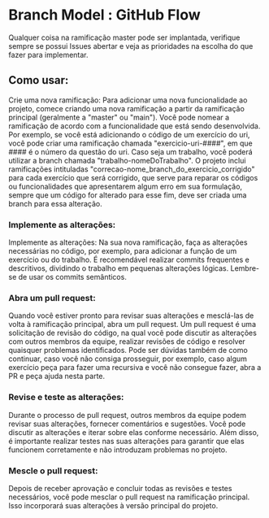 # Branch Model : GitHub Flow

Qualquer coisa na ramificação master pode ser implantada, verifique sempre se possui Issues abertar e veja as prioridades na escolha do que fazer para implementar.

## Como usar:
Crie uma nova ramificação: Para adicionar uma nova funcionalidade ao projeto, comece criando uma nova ramificação a partir da ramificação principal (geralmente a "master" ou "main").
Você pode nomear a ramificação de acordo com a funcionalidade que está sendo desenvolvida. Por exemplo, se você está adicionando o código de um exercício do uri,
você pode criar uma ramificação chamada "exercicio-uri-####", em que #### é o número da questão do uri.
Caso seja um trabalho, você poderá utilizar a branch chamada "trabalho-nomeDoTrabalho".
O projeto inclui ramificações intituladas "correcao-nome_branch_do_exercicio_corrigido" para cada exercício que será corrigido, que serve para reparar os códigos ou funcionalidades que apresentarem algum erro em sua formulação, sempre que um código for alterado para esse fim, deve ser criada uma branch para essa alteração.

### Implemente as alterações:

Implemente as alterações: Na sua nova ramificação,
faça as alterações necessárias no código, por exemplo, para adicionar a função de um exercício ou do trabalho.
É recomendável realizar commits frequentes e descritivos, dividindo o trabalho em pequenas alterações lógicas. Lembre-se de usar os commits semânticos.


### Abra um pull request:

Quando você estiver pronto para revisar suas alterações e mesclá-las de volta à ramificação principal, abra um pull request. Um pull request é uma solicitação de revisão do código,
na qual você pode discutir as alterações com outros membros da equipe, realizar revisões de código e resolver quaisquer problemas identificados. Pode ser dúvidas também de como continuar,
caso você não consiga prosseguir, por exemplo, caso algum exercício peça para fazer uma recursiva e você não consegue fazer, abra a PR e peça ajuda nesta parte.


### Revise e teste as alterações: 

Durante o processo de pull request, outros membros da equipe podem revisar suas alterações,
fornecer comentários e sugestões. Você pode discutir as alterações e iterar sobre elas conforme necessário.
Além disso, é importante realizar testes nas suas alterações para garantir que elas funcionem corretamente e não introduzam problemas no projeto.


### Mescle o pull request:

Depois de receber aprovação e concluir todas as revisões e testes necessários,
você pode mesclar o pull request na ramificação principal. Isso incorporará suas alterações à versão principal do projeto.


